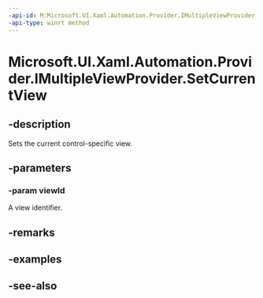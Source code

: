 ```yaml
---
-api-id: M:Microsoft.UI.Xaml.Automation.Provider.IMultipleViewProvider.SetCurrentView(System.Int32)
-api-type: winrt method
---
```


<!-- Method syntax
public void SetCurrentView(System.Int32 viewId)
-->

# Microsoft.UI.Xaml.Automation.Provider.IMultipleViewProvider.SetCurrentView

## -description
Sets the current control-specific view.

## -parameters
### -param viewId
A view identifier.

## -remarks

## -examples

## -see-also
